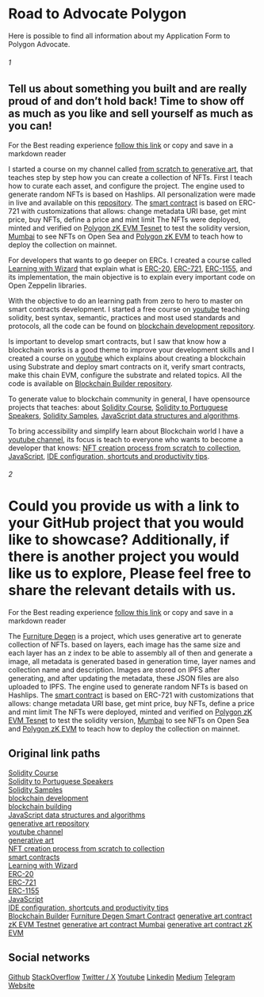 # Road to Advocate Polygon
Here is possible to find all information about my Application Form to Polygon Advocate. 

###### 1
## Tell us about something you built and are really proud of and don’t hold back! Time to show off as much as you like and sell yourself as much as you can!
For the Best reading experience [follow this link](https://github.com/juancolchete/RoadToAdvocatePolygon/blob/main/README.md#1) or copy and save in a markdown reader   

I started a course on my channel called [from scratch to generative art](https://t.ly/4pevV), that teaches step by step how you can create a collection of NFTs. First I teach how to curate each asset, and configure the project. The engine used to generate random NFTs is based on Hashlips. All personalization were made in live and available on this  [repository](https://t.ly/HQLkH). The [smart contract](https://t.ly/3X4Zy) is based on ERC-721 with customizations that allows: change metadata URI base, get mint price, buy NFTs, define a price and mint limit  The NFTs were deployed, minted and verified on [Polygon zK EVM Tesnet](https://t.ly/cebuW) to test the solidity version, [Mumbai](https://t.ly/ENZvx) to see NFTs on Open Sea and [Polygon zK EVM](https://t.ly/St92y) to teach how to deploy the collection on mainnet.

For developers that wants to go deeper on ERCs. I created a course called [Learning with Wizard](https://t.ly/1UdvQ) that explain what is [ERC-20](https://t.ly/xDJ4m), [ERC-721](https://t.ly/Q-08m), [ERC-1155](https://t.ly/PuPve), and its implementation, the main objective is to explain every important code on Open Zeppelin libraries.

With the objective to do an learning path from zero to hero to master on smart contracts development. I started a free course on  [youtube](https://t.ly/hqrP6) teaching solidity, best syntax, semantic, practices and most used standards and protocols, all the code can be found on [blockchain development repository](https://t.ly/G3IYa).

Is important to develop smart contracts, but I saw that know how a blockchain works is a good theme to improve your development skills and I created a course on  [youtube](https://t.ly/cmxN2) which explains about creating a blockchain using Substrate and deploy smart contracts on it, verify smart contracts, make this chain EVM, configure the substrate and related topics. All the code is available on [Blockchain Builder repository](https://t.ly/Fvgvc).

To generate value to blockchain community in general, I have opensource projects that teaches: about [Solidity Course](https://t.ly/Kzs2T), [Solidity to Portuguese Speakers](https://t.ly/Rg2gi), [Solidity Samples](https://t.ly/2fRMN), [JavaScript data structures and algorithms](https://t.ly/BQSj8).     

To bring accessibility and simplify learn about Blockchain world I have a [youtube channel](https://t.ly/J8rC8), its focus is teach to everyone who wants to become a developer that knows:  [NFT creation process from scratch to collection](https://t.ly/mV8M4), [JavaScript](https://t.ly/m7Nud), [IDE configuration, shortcuts and productivity tips](https://t.ly/lYgV_).

###### 2
# Could you provide us with a link to your GitHub project that you would like to showcase? Additionally, if there is another project you would like us to explore, Please feel free to share the relevant details with us.
For the Best reading experience [follow this link](https://github.com/juancolchete/RoadToAdvocatePolygon/blob/main/README.md#2) or copy and save in a markdown reader  

The [Furniture Degen](https://t.ly/HQLkH) is a project, which uses generative art to generate collection of NFTs. based on layers, each image has the same size and each layer has an z index to be able to assembly all of then and generate a image, all metadata is generated based in generation time, layer names and collection name and description. Images are stored on IPFS after generating, and after updating the metadata, these JSON files are also uploaded to IPFS.  The engine used to generate random NFTs is based on Hashlips. The [smart contract](https://t.ly/3X4Zy) is based on ERC-721 with customizations that allows: change metadata URI base, get mint price, buy NFTs, define a price and mint limit  The NFTs were deployed, minted and verified on [Polygon zK EVM Tesnet](https://t.ly/cebuW) to test the solidity version, [Mumbai](https://t.ly/ENZvx) to see NFTs on Open Sea and [Polygon zK EVM](https://t.ly/St92y) to teach how to deploy the collection on mainnet.



## Original link paths
[Solidity Course](https://github.com/juancolchete/SolidityCourse)  
[Solidity to Portuguese Speakers](https://github.com/juancolchete/BlockchainBR)  
[Solidity Samples](https://github.com/juancolchete/SoliditySamples)  
[blockchain development](https://github.com/juancolchete/BlockchainDeveloper)  
[blockchain building](https://github.com/juancolchete/BlockchainBuilder)  
[JavaScript data structures and algorithms](https://github.com/juancolchete/javascriptADS)  
[generative art repository](https://github.com/juancolchete/furnitureDegen)  
[youtube channel](https://www.youtube.com/channel/UCgZB7eGBo6sKBwRfSzCQoJg)  
[generative art](https://www.youtube.com/playlist?list=PLbWtSW17vSe7XZpm6YCYlVk929Jvd4M96&index=1)  
[NFT creation process from scratch to collection](https://www.youtube.com/playlist?list=PLbWtSW17vSe7cOVhuc60dtL49ZTdnUapp)  
[smart contracts](https://www.youtube.com/playlist?list=PLbWtSW17vSe7C6bKGt7_4nyhFkCEIOKQ1)  
[Learning with Wizard](https://www.youtube.com/playlist?list=PLbWtSW17vSe5fAdak7U1eo7nh2uFpyCZW)  
[ERC-20](https://www.youtube.com/watch?v=ok47yukGLYQ&list=PLbWtSW17vSe5fAdak7U1eo7nh2uFpyCZW&index=1)  
[ERC-721](https://www.youtube.com/watch?v=5vkvKFDlZDk&list=PLbWtSW17vSe5fAdak7U1eo7nh2uFpyCZW&index=3)  
[ERC-1155](https://www.youtube.com/watch?v=YgdY1SH1yXs&list=PLbWtSW17vSe5fAdak7U1eo7nh2uFpyCZW&index=5)  
[JavaScript](https://www.youtube.com/playlist?list=PLbWtSW17vSe4ppzFhcxBJutuOQ-F8hJDh)  
[IDE configuration, shortcuts and productivity tips](https://www.youtube.com/playlist?list=PLbWtSW17vSe5cA8y2BVpGKxZIbqCEZoYP)  
[Blockchain Builder](https://www.youtube.com/playlist?list=PLbWtSW17vSe6ghIVaU181H2OWpm_1_dEB)
[Furniture Degen Smart Contract](https://github.com/juancolchete/BlockchainDeveloper/blob/main/contracts/FurnitureDegen.sol)
[generative art contract zK EVM Testnet](https://testnet-zkevm.polygonscan.com/address/0x2434365088f6b905fb84230a6048e4cc0933c9ef)
[generative art contract Mumbai](https://mumbai.polygonscan.com/token/0xc10b75744340e968beb74b5e927aff8543def581)
[generative art contract zK EVM](https://zkevm.polygonscan.com/address/0x7aad05465be693eec606753165229ff5d275c349)

## Social networks
[Github](https://github.com/juancolchete)
[StackOverflow](https://stackoverflow.com/users/11447524/juan-colchete)
[Twitter / X](https://twitter.com/JuanColchete)
[Youtube](https://www.youtube.com/channel/UCgZB7eGBo6sKBwRfSzCQoJg)
[Linkedin](https://linkedin.com/in/juancolchete/)
[Medium](https://medium.com/@juancolchete)
[Telegram](https://t.me/juancolchete)
[Website](https://juancolchete.com.br/)